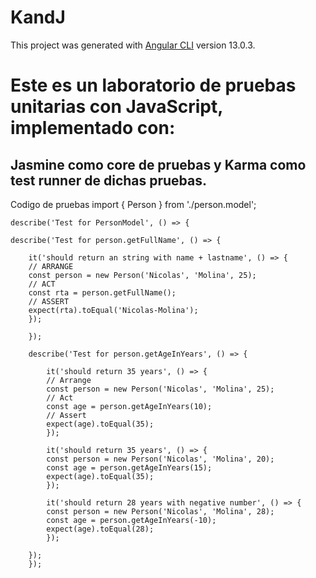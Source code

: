 # KandJ

This project was generated with [Angular CLI](https://github.com/angular/angular-cli) version 13.0.3.

# Este es un laboratorio de pruebas unitarias con JavaScript, implementado con:

## Jasmine como core de pruebas y Karma como test runner de dichas pruebas. 

Codigo de pruebas
import { Person } from './person.model';

    describe('Test for PersonModel', () => {

    describe('Test for person.getFullName', () => {

        it('should return an string with name + lastname', () => {
        // ARRANGE
        const person = new Person('Nicolas', 'Molina', 25);
        // ACT
        const rta = person.getFullName();
        // ASSERT
        expect(rta).toEqual('Nicolas-Molina');
        }); 

        });

        describe('Test for person.getAgeInYears', () => {

            it('should return 35 years', () => {
            // Arrange
            const person = new Person('Nicolas', 'Molina', 25);
            // Act
            const age = person.getAgeInYears(10);
            // Assert
            expect(age).toEqual(35);
            });

            it('should return 35 years', () => {
            const person = new Person('Nicolas', 'Molina', 20);
            const age = person.getAgeInYears(15);
            expect(age).toEqual(35);
            });

            it('should return 28 years with negative number', () => {
            const person = new Person('Nicolas', 'Molina', 28);
            const age = person.getAgeInYears(-10);
            expect(age).toEqual(28);
            });

        });
        });
